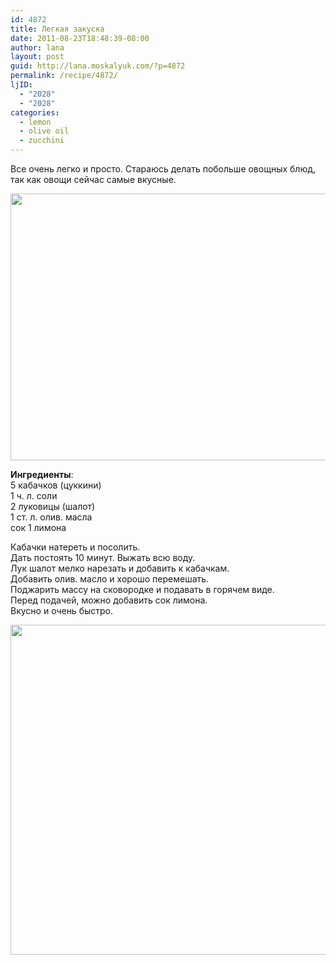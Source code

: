 ```yaml
---
id: 4872
title: Легкая закуска
date: 2011-08-23T18:48:39-08:00
author: lana
layout: post
guid: http://lana.moskalyuk.com/?p=4872
permalink: /recipe/4872/
ljID:
  - "2028"
  - "2028"
categories:
  - lemon
  - olive oil
  - zucchini
---
```

Все очень легко и просто. Стараюсь делать побольше овощных блюд, так как овощи сейчас самые вкусные.

<img loading="lazy" class="alignnone" title="sauteed zucchini" src="http://farm7.static.flickr.com/6079/6071580395_9c2741fc1d_z.jpg" alt="" width="640" height="427" /> 

**Ингредиенты**:  
5 кабачков (цуккини)  
1 ч. л. соли  
2 луковицы (шалот)  
1 ст. л. олив. масла  
сок 1 лимона

Кабачки натереть и посолить.  
Дать постоять 10 минут. Выжать всю воду.  
Лук шалот мелко нарезать и добавить к кабачкам.  
Добавить олив. масло и хорошо перемешать.  
Поджарить массу на сковородке и подавать в горячем виде.  
Перед подачей, можно добавить сок лимона.  
Вкусно и очень быстро.

<img loading="lazy" class="alignnone" title="sauteed zucchini" src="http://farm7.static.flickr.com/6192/6072123798_41d36e00c0_z.jpg" alt="" width="640" height="528" />